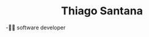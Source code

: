 <link rel="stylesheet" href="https://cdnjs.cloudflare.com/ajax/libs/font-awesome/6.0.0-beta3/css/all.min.css">

<h1 align="center"> Thiago Santana</h1>


-🐱‍💻 software developer <br>


 
  

